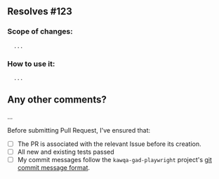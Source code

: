 ## Resolves #123

### Scope of changes:

      ...

### How to use it:

      ...

## Any other comments?

...

Before submitting Pull Request, I've ensured that:

- [ ] The PR is associated with the relevant Issue before its creation.
- [ ] All new and existing tests passed
- [ ] My commit messages follow the `kawqa-gad-playwright` project's [git commit message format](https://github.com/kat-kan/kawqa-gad-playwright/blob/main/CONTRIBUTING.md).

